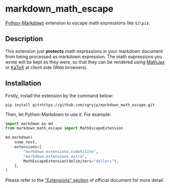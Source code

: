 # markdown_math_escape

[Python-Markdown](https://python-markdown.github.io/) extension to escape math expressions like `$2\pi$`.

## Description

This extension just **protects** math expressions in your markdown document
from being processed as markdown expression.
The math expressions you wrote will be kept as they were,
so that they can be rendered using [MathJax](https://www.mathjax.org/) or
[KaTeX](https://katex.org/) at client side (Web browsers).

## Installation

Firstly, install the extension by the command below:

    pip install git+https://github.com/sgryjp/markdown_math_escape.git

Then, let Python-Markdown to use it. For example:

```python
import markdown as md
from markdown_math_escape import MathEscapeExtension

md.markdown(
    some_text,
    extensions=[
        "markdown.extensions.codehilite",
        "markdown.extensions.extra",
        MathEscapeExtension(delimiters="dollers"),
    ],
)
```

Please refer to the ["Extensions" section](https://python-markdown.github.io/extensions/)
of official document for more detail.
